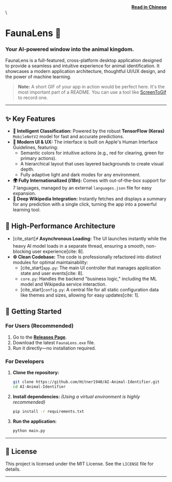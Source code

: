 <div align="right">
<a href="README.chinese.md"><strong>Read in Chinese</strong></a>
</div>
\<br\>

# FaunaLens 🐾

### Your AI-powered window into the animal kingdom.

[](https://www.python.org/downloads/release/python-3110/)
[](https://opensource.org/licenses/MIT)
[](https://www.google.com/search?q=https://github.com/Hitner1940/AI-Animal-Identifier/releases/latest)

FaunaLens is a full-featured, cross-platform desktop application designed to provide a seamless and intuitive experience for animal identification. It showcases a modern application architecture, thoughtful UI/UX design, and the power of machine learning.

> **Note:** A short GIF of your app in action would be perfect here. It's the most important part of a README. You can use a tool like [ScreenToGif](https://www.screentogif.com/) to record one.

-----

## ✨ Key Features

  * **🧠 Intelligent Classification:** Powered by the robust **TensorFlow (Keras)** `MobileNetV2` model for fast and accurate predictions.
  * **🎨 Modern UI & UX:** The interface is built on Apple's Human Interface Guidelines, featuring:
      * Semantic colors for intuitive actions (e.g., red for clearing, green for primary actions).
      * A hierarchical layout that uses layered backgrounds to create visual depth.
      * Fully adaptive light and dark modes for any environment.
  * **🌍 Fully Internationalized (i18n):** Comes with out-of-the-box support for 7 languages, managed by an external `languages.json` file for easy expansion.
  * **🔗 Deep Wikipedia Integration:** Instantly fetches and displays a summary for any prediction with a single click, turning the app into a powerful learning tool.

## 🚀 High-Performance Architecture

  * [cite\_start]**⚡ Asynchronous Loading:** The UI launches instantly while the heavy AI model loads in a separate thread, ensuring a smooth, non-blocking user experience[cite: 8].
  * **⚙️ Clean Codebase:** The code is professionally refactored into distinct modules for optimal maintainability:
      * [cite\_start]`app.py`: The main UI controller that manages application state and user events[cite: 8].
      * `core.py`: Handles the backend "business logic," including the ML model and Wikipedia service interaction.
      * [cite\_start]`config.py`: A central file for all static configuration data like themes and sizes, allowing for easy updates[cite: 1].

## 🚀 Getting Started

### For Users (Recommended)

1.  Go to the [**Releases Page**](https://www.google.com/search?q=https://github.com/Hitner1940/AI-Animal-Identifier/releases).
2.  Download the latest `FaunaLens.exe` file.
3.  Run it directly—no installation required.

### For Developers

1.  **Clone the repository:**

    ```bash
    git clone https://github.com/Hitner1940/AI-Animal-Identifier.git
    cd AI-Animal-Identifier
    ```

2.  **Install dependencies:**
    *(Using a virtual environment is highly recommended)*

    ```bash
    pip install -r requirements.txt
    ```

3.  **Run the application:**

    ```bash
    python main.py
    ```

-----

## 📜 License

This project is licensed under the MIT License. See the `LICENSE` file for details.

---
